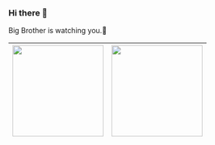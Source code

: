 ### Hi there 👋

Big Brother is watching you.🗿

| <a width="40%"  href="https://github.com/anuraghazra/github-readme-stats"><img align="center" height="180" src="https://github-readme-stats.vercel.app/api?username=realgeoffrey&show_icons=true&include_all_commits=true&hide_border=true&hide_rank=true"/></a> | <a href="https://github.com/anuraghazra/github-readme-stats"><img align="center" height="180" src="https://github-readme-stats.vercel.app/api/top-langs/?username=realgeoffrey&layout=compact&hide_border=true" /></a> |
| ------ | ------ |
